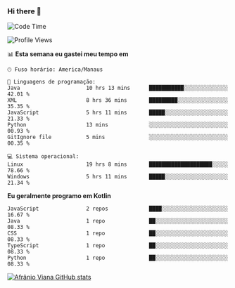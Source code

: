 ### Hi there 👋

<!--
**afranio-viana/afranio-viana** is a ✨ _special_ ✨ repository because its `README.md` (this file) appears on your GitHub profile.

Here are some ideas to get you started:

- 🔭 I’m currently working on ...
- 🌱 I’m currently learning ...
- 👯 I’m looking to collaborate on ...
- 🤔 I’m looking for help with ...
- 💬 Ask me about ...
- 📫 How to reach me: ...
- 😄 Pronouns: ...
- ⚡ Fun fact: ...
-->
<!--START_SECTION:waka-->
![Code Time](http://img.shields.io/badge/Code%20Time-125%20hrs%2037%20mins-blue)

![Profile Views](http://img.shields.io/badge/Visualizac%C3%B5es%20do%20perfil-10-blue)

📊 **Esta semana eu gastei meu tempo em** 

```text
🕑︎ Fuso horário: America/Manaus

💬 Linguagens de programação: 
Java                     10 hrs 13 mins      ███████████░░░░░░░░░░░░░░   42.01 % 
XML                      8 hrs 36 mins       █████████░░░░░░░░░░░░░░░░   35.35 % 
JavaScript               5 hrs 11 mins       █████░░░░░░░░░░░░░░░░░░░░   21.33 % 
Python                   13 mins             ░░░░░░░░░░░░░░░░░░░░░░░░░   00.93 % 
GitIgnore file           5 mins              ░░░░░░░░░░░░░░░░░░░░░░░░░   00.35 % 

💻 Sistema operacional: 
Linux                    19 hrs 8 mins       ████████████████████░░░░░   78.66 % 
Windows                  5 hrs 11 mins       █████░░░░░░░░░░░░░░░░░░░░   21.34 % 
```

**Eu geralmente programo em Kotlin** 

```text
JavaScript               2 repos             ████░░░░░░░░░░░░░░░░░░░░░   16.67 % 
Java                     1 repo              ██░░░░░░░░░░░░░░░░░░░░░░░   08.33 % 
CSS                      1 repo              ██░░░░░░░░░░░░░░░░░░░░░░░   08.33 % 
TypeScript               1 repo              ██░░░░░░░░░░░░░░░░░░░░░░░   08.33 % 
Python                   1 repo              ██░░░░░░░░░░░░░░░░░░░░░░░   08.33 % 
```




<!--END_SECTION:waka-->
[![Afrânio Viana GitHub stats](https://github-readme-stats.vercel.app/api?username=afranio-viana)](https://github.com/anuraghazra/github-readme-stats)
